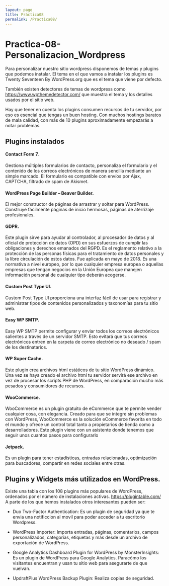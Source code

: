 ```yaml
---
layout: page
title: Práctica08
permalink: /Practica08/
---
```


# Practica-08-Personalizacion_Wordpress
Para personalizar nuestro sitio wordpress disponemos de temas y plugins que podemos instalar.
El tema en el que vamos a instalar los plugins es Twenty Seventeen By WordPress.org que es el tema que viene por defecto.

También existen detectores de temas de wordpress como 
https://www.wpthemedetector.com/ 
que muestra el tema y los detalles usados por el sitio web. 

Hay que tener en cuenta los plugins consumen recursos de tu servidor, por eso es esencial que tengas un buen hosting. Con muchos hostings baratos de mala calidad, con más de 10 plugins aproximadamente empezarás a notar problemas.
## Plugins instalados

#### Contact Form 7.
Gestiona múltiples formularios de contacto, personaliza el formulario y el contenido de los correos electrónicos de manera sencilla mediante un simple marcado. El formulario es compatible con envíos por Ajax, CAPTCHA, filtrado de spam de Akismet.

#### WordPress Page Builder – Beaver Builder.
El mejor constructor de páginas de arrastrar y soltar para WordPress. Construye fácilmente páginas de inicio hermosas, páginas de aterrizaje profesionales.

#### GDPR.
Este plugin sirve para ayudar al controlador, al procesador de datos y al oficial de protección de datos (OPD) en sus esfuerzos de cumplir las obligaciones y derechos emanados del RGPD. Es el reglamento relativo a la protección de las personas físicas para el tratamiento de datos personales y la libre circulación de estos datos. Fue aplicada en mayo de 2018. Es una normativa a nivel europeo, por lo que cualquier empresa europea o aquellas empresas que tengan negocios en la Unión Europea que manejen información personal de cualquier tipo deberán acogerse.

#### Custom Post Type UI.
Custom Post Type UI proporciona una interfaz fácil de usar para registrar y administrar tipos de contenidos personalizados y taxonomías para tu sitio web.

#### Easy WP SMTP.
Easy WP SMTP permite configurar y enviar todos los correos electrónicos salientes a través de un servidor SMTP. Esto evitará que tus correos electrónicos entren en la carpeta de correo electrónico no deseado / spam de los destinatarios.

#### WP Super Cache.
Este plugin crea archivos html estáticos de tu sitio WordPress dinámico. Una vez se haya creado el archivo html tu servidor servirá ese archivo en vez de procesar los scripts PHP de WordPress, en comparación mucho más pesados y consumidores de recursos.

#### WooCommerce.
WooCommerce es un plugin gratuito de eCommerce que te permite vender cualquier cosa, con elegancia. Creado para que se integre sin problemas con WordPress, WooCommerce es la solución eCommerce favorita en todo el mundo y ofrece un control total tanto a propietarios de tienda como a desarrolladores. Este plugin viene con un asistente donde tenemos que seguir unos cuantos pasos para configurarlo

#### Jetpack.
Es un plugin para tener estadísticas, entradas relacionadas, optimización para buscadores, compartir en redes sociales entre otras.

##  Plugins y Widgets más utilizados en WordPress.
Existe una tabla con los 108 plugins más populares de WordPress, ordenados por el número de instalaciones activas.
https://plugintable.com/ A parte de los que hemos instalados otros interesantes pueden ser:

* Duo Two-Factor Authentication: Es un plugin de seguridad ya que te envia una notificcion al movil para poder acceder a tu escritorio Wordpress.

* WordPress Importer: Importa entradas, páginas, comentarios, campos personalizados, categorías, etiquetas y más desde un archivo de exportación de WordPress.
* Google Analytics Dashboard Plugin for WordPress by MonsterInsights: Es un plugin de WordPress para Google Analytics. Paracómo los visitantes encuentran y usan tu sitio web para asegurarte de que vuelvan.
* UpdraftPlus WordPress Backup Plugin: Realiza copias de seguridad.
